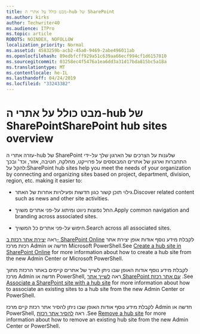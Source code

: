 ```yaml
---
title: מבט כולל על אתרי ה-hub של SharePoint
ms.author: kirks
author: Techwriter40
ms.audience: ITPro
ms.topic: article
ROBOTS: NOINDEX, NOFOLLOW
localization_priority: Normal
ms.assetid: 4583259b-acb2-45a0-9469-2abe496011ab
ms.openlocfilehash: 89edbfcff929a51c639aa66ecf994cf1d6157810
ms.sourcegitcommit: 03258ec4f5476a1ea6dd3a31d17bda815bc5a18a
ms.translationtype: MT
ms.contentlocale: he-IL
ms.lasthandoff: 04/24/2019
ms.locfileid: "33243382"
---
```

# <a name="sharepoint-hub-sites-overview"></a><span data-ttu-id="20e7b-102">מבט כולל על אתרי ה-hub של SharePoint</span><span class="sxs-lookup"><span data-stu-id="20e7b-102">SharePoint hub sites overview</span></span>

<span data-ttu-id="20e7b-103">עזרה אתרי ה-hub של SharePoint שלענות על הצרכים של הארגון שלך על-ידי התחברות וארגון של אתרים המבוססים על פרוייקט, מחלקה, חטיבה, אזור, וכד' ובכך להקל על:</span><span class="sxs-lookup"><span data-stu-id="20e7b-103">SharePoint hub sites help you meet the needs of your organization by connecting and organizing sites based on project, department, division, region, etc. making it easier to:</span></span>

- <span data-ttu-id="20e7b-104">גילוי תוכן קשור כגון חדשות ופעילויות אחרות של האתר.</span><span class="sxs-lookup"><span data-stu-id="20e7b-104">Discover related content such as news and other site activities.</span></span>


- <span data-ttu-id="20e7b-105">החל נפוצות ניווט ומיתוג על-פני אתרים משויך.</span><span class="sxs-lookup"><span data-stu-id="20e7b-105">Apply common navigation and branding across associated sites.</span></span>


- <span data-ttu-id="20e7b-106">חיפוש על-פני אתרים כל המשויך.</span><span class="sxs-lookup"><span data-stu-id="20e7b-106">Search across all associated sites.</span></span>


<span data-ttu-id="20e7b-107">ראה [יצירת אתר רכזת ב- SharePoint Online](https://docs.microsoft.com/en-us/sharepoint/create-hub-site) לקבלת מידע נוסף אודות אופן יצירת אתר רכזת מרכז Admin חדשה או Microsoft PowerShell.</span><span class="sxs-lookup"><span data-stu-id="20e7b-107">See [Create a hub site in SharePoint Online](https://docs.microsoft.com/en-us/sharepoint/create-hub-site) for more information about how to create a hub site from the new Admin Center or Microsoft PowerShell.</span></span> 

<span data-ttu-id="20e7b-108">לקבלת מידע נוסף אודות האופן שבו ניתן לשייך של אתרים קיימים באתר הרכזת מתוך מרכז Admin חדשה או PowerShell, ראה [לשייך אתר SharePoint עם אתר רכזת](https://support.office.com/en-us/article/associate-a-sharepoint-site-with-a-hub-site-ae0009fd-af04-4d3d-917d-88edb43efc05) .</span><span class="sxs-lookup"><span data-stu-id="20e7b-108">See [Associate a SharePoint site with a hub site](https://support.office.com/en-us/article/associate-a-sharepoint-site-with-a-hub-site-ae0009fd-af04-4d3d-917d-88edb43efc05) for more information about how to associate an existing sites to a hub site from the new Admin Center or PowerShell.</span></span>  

<span data-ttu-id="20e7b-109">לקבלת מידע נוסף אודות האופן שבו ניתן להסיר אתר רכזת קיים מרכז Admin חדשה או PowerShell, ראה [להסיר אתר רכזת](https://docs.microsoft.com/en-us/sharepoint/remove-hub-site) .</span><span class="sxs-lookup"><span data-stu-id="20e7b-109">See [Remove a hub site](https://docs.microsoft.com/en-us/sharepoint/remove-hub-site) for more information about how to remove an existing hub site from the new Admin Center or PowerShell.</span></span> 
